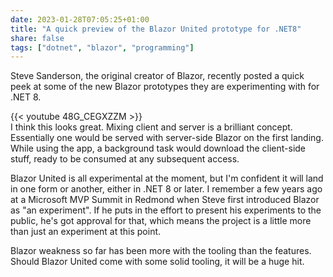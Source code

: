 ```yaml
---
date: 2023-01-28T07:05:25+01:00
title: "A quick preview of the Blazor United prototype for .NET8"
share: false
tags: ["dotnet", "blazor", "programming"]
---
```

Steve Sanderson, the original creator of Blazor, recently posted a quick peek
at some of the new Blazor prototypes they are experimenting with for .NET 8.

{{< youtube 48G_CEGXZZM >}}
<br/>
I think this looks great. Mixing client and server is a brilliant concept.
Essentially one would be served with server-side Blazor on the first landing.
While using the app, a background task would download the client-side stuff,
ready to be consumed at any subsequent access.

Blazor United is all experimental at the moment, but I'm confident it will land
in one form or another, either in .NET 8 or later. I remember a few years ago
at a Microsoft MVP Summit in Redmond when Steve first introduced Blazor as "an
experiment". If he puts in the effort to present his experiments to the public,
he's got approval for that, which means the project is a little more than just
an experiment at this point.

Blazor weakness so far has been more with the tooling than the features. Should
Blazor United come with some solid tooling, it will be a huge hit.



 [rss]: https://nicolaiarocci.com/index.xml
 [m]: https://fosstodon.org/@nicola
 [nl]: https://buttondown.email/nicolaiarocci
